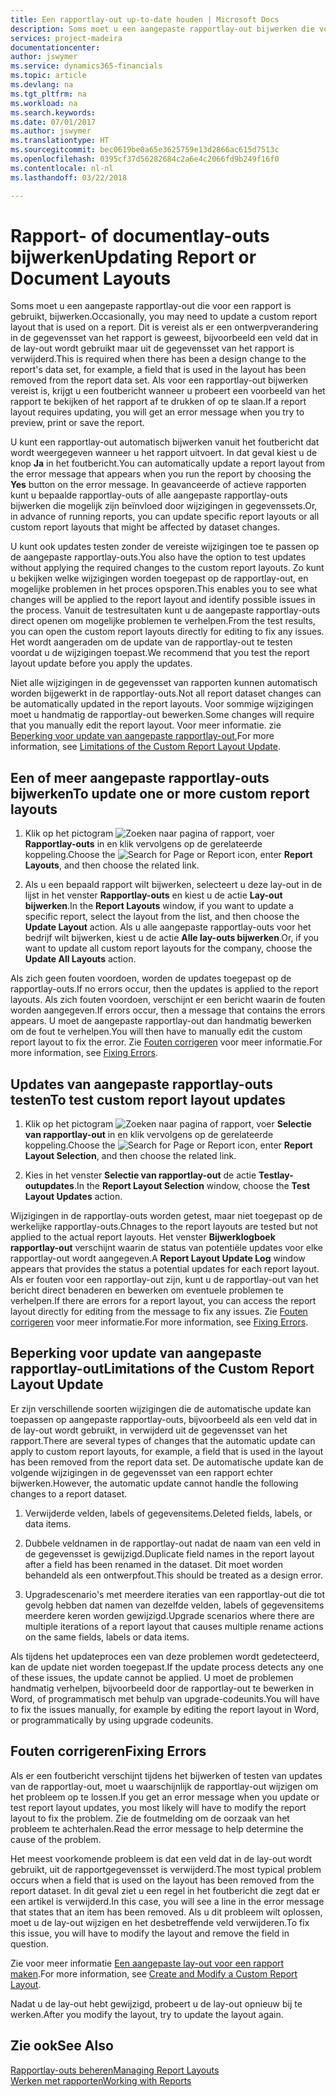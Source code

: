 ```yaml
---
title: Een rapportlay-out up-to-date houden | Microsoft Docs
description: Soms moet u een aangepaste rapportlay-out bijwerken die voor een rapport wordt gebruikt. Dit is vereist als er een ontwerpverandering in de gegevensset van het rapport is geweest, bijvoorbeeld een veld dat in de lay-out wordt gebruikt maar uit de gegevensset van het rapport is verwijderd.
services: project-madeira
documentationcenter: 
author: jswymer
ms.service: dynamics365-financials
ms.topic: article
ms.devlang: na
ms.tgt_pltfrm: na
ms.workload: na
ms.search.keywords: 
ms.date: 07/01/2017
ms.author: jswymer
ms.translationtype: HT
ms.sourcegitcommit: bec0619be0a65e3625759e13d2866ac615d7513c
ms.openlocfilehash: 0395cf37d56282684c2a6e4c2066fd9b249f16f0
ms.contentlocale: nl-nl
ms.lasthandoff: 03/22/2018

---
```

# <a name="updating-report-or-document-layouts"></a><span data-ttu-id="1d8bf-104">Rapport- of documentlay-outs bijwerken</span><span class="sxs-lookup"><span data-stu-id="1d8bf-104">Updating Report or Document Layouts</span></span>
<span data-ttu-id="1d8bf-105">Soms moet u een aangepaste rapportlay-out die voor een rapport is gebruikt, bijwerken.</span><span class="sxs-lookup"><span data-stu-id="1d8bf-105">Occasionally, you may need to update a custom report layout that is used on a report.</span></span> <span data-ttu-id="1d8bf-106">Dit is vereist als er een ontwerpverandering in de gegevensset van het rapport is geweest, bijvoorbeeld een veld dat in de lay-out wordt gebruikt maar uit de gegevensset van het rapport is verwijderd.</span><span class="sxs-lookup"><span data-stu-id="1d8bf-106">This is required when there has been a design change to the report's data set, for example, a field that is used in the layout has been removed from the report data set.</span></span> <span data-ttu-id="1d8bf-107">Als voor een rapportlay-out bijwerken vereist is, krijgt u een foutbericht wanneer u probeert een voorbeeld van het rapport te bekijken of het rapport af te drukken of op te slaan.</span><span class="sxs-lookup"><span data-stu-id="1d8bf-107">If a report layout requires updating, you will get an error message when you try to preview, print or save the report.</span></span>  
  
<span data-ttu-id="1d8bf-108">U kunt een rapportlay-out automatisch bijwerken vanuit het foutbericht dat wordt weergegeven wanneer u het rapport uitvoert. In dat geval kiest u de knop **Ja** in het foutbericht.</span><span class="sxs-lookup"><span data-stu-id="1d8bf-108">You can automatically update a report layout from the error message that appears when you run the report by choosing the **Yes** button on the error message.</span></span> <span data-ttu-id="1d8bf-109">In geavanceerde of actieve rapporten kunt u bepaalde rapportlay-outs of alle aangepaste rapportlay-outs bijwerken die mogelijk zijn beïnvloed door wijzigingen in gegevenssets.</span><span class="sxs-lookup"><span data-stu-id="1d8bf-109">Or, in advance of running reports, you can update specific report layouts or all custom report layouts that might be affected by dataset changes.</span></span>  
  
<span data-ttu-id="1d8bf-110">U kunt ook updates testen zonder de vereiste wijzigingen toe te passen op de aangepaste rapportlay-outs.</span><span class="sxs-lookup"><span data-stu-id="1d8bf-110">You also have the option to test updates without applying the required changes to the custom report layouts.</span></span> <span data-ttu-id="1d8bf-111">Zo kunt u bekijken welke wijzigingen worden toegepast op de rapportlay-out, en mogelijke problemen in het proces opsporen.</span><span class="sxs-lookup"><span data-stu-id="1d8bf-111">This enables you to see what changes will be applied to the report layout and identify possible issues in the process.</span></span> <span data-ttu-id="1d8bf-112">Vanuit de testresultaten kunt u de aangepaste rapportlay-outs direct openen om mogelijke problemen te verhelpen.</span><span class="sxs-lookup"><span data-stu-id="1d8bf-112">From the test results, you can open the custom report layouts directly for editing to fix any issues.</span></span> <span data-ttu-id="1d8bf-113">Het wordt aangeraden om de update van de rapportlay-out te testen voordat u de wijzigingen toepast.</span><span class="sxs-lookup"><span data-stu-id="1d8bf-113">We recommend that you test the report layout update before you apply the updates.</span></span>  
  
<span data-ttu-id="1d8bf-114">Niet alle wijzigingen in de gegevensset van rapporten kunnen automatisch worden bijgewerkt in de rapportlay-outs.</span><span class="sxs-lookup"><span data-stu-id="1d8bf-114">Not all report dataset changes can be automatically updated in the report layouts.</span></span> <span data-ttu-id="1d8bf-115">Voor sommige wijzigingen moet u handmatig de rapportlay-out bewerken.</span><span class="sxs-lookup"><span data-stu-id="1d8bf-115">Some changes will require that you manually edit the report layout.</span></span> <span data-ttu-id="1d8bf-116">Voor meer informatie. zie [Beperking voor update van aangepaste rapportlay-out](ui-update-report-layouts.md#UpdateLimitations),</span><span class="sxs-lookup"><span data-stu-id="1d8bf-116">For more information, see [Limitations of the Custom Report Layout Update](ui-update-report-layouts.md#UpdateLimitations).</span></span>  
  
## <a name="to-update-one-or-more-custom-report-layouts"></a><span data-ttu-id="1d8bf-117">Een of meer aangepaste rapportlay-outs bijwerken</span><span class="sxs-lookup"><span data-stu-id="1d8bf-117">To update one or more custom report layouts</span></span>  
  
1.  <span data-ttu-id="1d8bf-118">Klik op het pictogram ![Zoeken naar pagina of rapport](media/ui-search/search_small.png "pictogram Zoeken naar pagina of rapport"), voer **Rapportlay-outs** in en klik vervolgens op de gerelateerde koppeling.</span><span class="sxs-lookup"><span data-stu-id="1d8bf-118">Choose the ![Search for Page or Report](media/ui-search/search_small.png "Search for Page or Report icon") icon, enter **Report Layouts**, and then choose the related link.</span></span>  
  
2.  <span data-ttu-id="1d8bf-119">Als u een bepaald rapport wilt bijwerken, selecteert u deze lay-out in de lijst in het venster **Rapportlay-outs** en kiest u de actie **Lay-out bijwerken**.</span><span class="sxs-lookup"><span data-stu-id="1d8bf-119">In the **Report Layouts** window, if you want to update a specific report, select the layout from the list, and then choose the **Update Layout** action.</span></span> <span data-ttu-id="1d8bf-120">Als u alle aangepaste rapportlay-outs voor het bedrijf wilt bijwerken, kiest u de actie **Alle lay-outs bijwerken**.</span><span class="sxs-lookup"><span data-stu-id="1d8bf-120">Or, if you want to update all custom report layouts for the company, choose the **Update All Layouts** action.</span></span>  

<span data-ttu-id="1d8bf-121">Als zich geen fouten voordoen, worden de updates toegepast op de rapportlay-outs.</span><span class="sxs-lookup"><span data-stu-id="1d8bf-121">If no errors occur, then the updates is applied to the report layouts.</span></span> <span data-ttu-id="1d8bf-122">Als zich fouten voordoen, verschijnt er een bericht waarin de fouten worden aangegeven.</span><span class="sxs-lookup"><span data-stu-id="1d8bf-122">If errors occur, then a message that contains the errors appears.</span></span> <span data-ttu-id="1d8bf-123">U moet de aangepaste rapportlay-out dan handmatig bewerken om de fout te verhelpen.</span><span class="sxs-lookup"><span data-stu-id="1d8bf-123">You will then have to manually edit the custom report layout to fix the error.</span></span> <span data-ttu-id="1d8bf-124">Zie [Fouten corrigeren](ui-update-report-layouts.md#FixErrors) voor meer informatie.</span><span class="sxs-lookup"><span data-stu-id="1d8bf-124">For more information, see [Fixing Errors](ui-update-report-layouts.md#FixErrors).</span></span>  

## <a name="to-test-custom-report-layout-updates"></a><span data-ttu-id="1d8bf-125">Updates van aangepaste rapportlay-outs testen</span><span class="sxs-lookup"><span data-stu-id="1d8bf-125">To test custom report layout updates</span></span>  
  
1.  <span data-ttu-id="1d8bf-126">Klik op het pictogram ![Zoeken naar pagina of rapport](media/ui-search/search_small.png "pictogram Zoeken naar pagina of rapport"), voer **Selectie van rapportlay-out** in en klik vervolgens op de gerelateerde koppeling.</span><span class="sxs-lookup"><span data-stu-id="1d8bf-126">Choose the ![Search for Page or Report](media/ui-search/search_small.png "Search for Page or Report icon") icon, enter **Report Layout Selection**, and then choose the related link.</span></span>  
  
2.  <span data-ttu-id="1d8bf-127">Kies in het venster **Selectie van rapportlay-out** de actie **Testlay-outupdates**.</span><span class="sxs-lookup"><span data-stu-id="1d8bf-127">In the **Report Layout Selection** window, choose the **Test Layout Updates** action.</span></span>  
  
 <span data-ttu-id="1d8bf-128">Wijzigingen in de rapportlay-outs worden getest, maar niet toegepast op de werkelijke rapportlay-outs.</span><span class="sxs-lookup"><span data-stu-id="1d8bf-128">Chnages to the report layouts are tested but not applied to the actual report layouts.</span></span> <span data-ttu-id="1d8bf-129">Het venster **Bijwerklogboek rapportlay-out** verschijnt waarin de status van potentiële updates voor elke rapportlay-out wordt aangegeven.</span><span class="sxs-lookup"><span data-stu-id="1d8bf-129">A **Report Layout Update Log** window appears that provides the status a potential updates for each report layout.</span></span> <span data-ttu-id="1d8bf-130">Als er fouten voor een rapportlay-out zijn, kunt u de rapportlay-out van het bericht direct benaderen en bewerken om eventuele problemen te verhelpen.</span><span class="sxs-lookup"><span data-stu-id="1d8bf-130">If there are errors for a report layout, you can access the report layout directly for editing from the message to fix any issues.</span></span> <span data-ttu-id="1d8bf-131">Zie [Fouten corrigeren](ui-update-report-layouts.md#FixErrors) voor meer informatie.</span><span class="sxs-lookup"><span data-stu-id="1d8bf-131">For more information, see [Fixing Errors](ui-update-report-layouts.md#FixErrors).</span></span>  
  
##  <a name="UpdateLimitations"></a> <span data-ttu-id="1d8bf-132">Beperking voor update van aangepaste rapportlay-out</span><span class="sxs-lookup"><span data-stu-id="1d8bf-132">Limitations of the Custom Report Layout Update</span></span>  
 <span data-ttu-id="1d8bf-133">Er zijn verschillende soorten wijzigingen die de automatische update kan toepassen op aangepaste rapportlay-outs, bijvoorbeeld als een veld dat in de lay-out wordt gebruikt, in verwijderd uit de gegevensset van het rapport.</span><span class="sxs-lookup"><span data-stu-id="1d8bf-133">There are several types of changes that the automatic update can apply to custom report layouts, for example, a field that is used in the layout has been removed from the report data set.</span></span> <span data-ttu-id="1d8bf-134">De automatische update kan de volgende wijzigingen in de gegevensset van een rapport echter bijwerken.</span><span class="sxs-lookup"><span data-stu-id="1d8bf-134">However, the automatic update cannot handle the following changes to a report dataset.</span></span>  
  
1.  <span data-ttu-id="1d8bf-135">Verwijderde velden, labels of gegevensitems.</span><span class="sxs-lookup"><span data-stu-id="1d8bf-135">Deleted fields, labels, or data items.</span></span>  
  
2.  <span data-ttu-id="1d8bf-136">Dubbele veldnamen in de rapportlay-out nadat de naam van een veld in de gegevensset is gewijzigd.</span><span class="sxs-lookup"><span data-stu-id="1d8bf-136">Duplicate field names in the report layout after a field has been renamed in the dataset.</span></span> <span data-ttu-id="1d8bf-137">Dit moet worden behandeld als een ontwerpfout.</span><span class="sxs-lookup"><span data-stu-id="1d8bf-137">This should be treated as a design error.</span></span>  
  
3.  <span data-ttu-id="1d8bf-138">Upgradescenario's met meerdere iteraties van een rapportlay-out die tot gevolg hebben dat namen van dezelfde velden, labels of gegevensitems meerdere keren worden gewijzigd.</span><span class="sxs-lookup"><span data-stu-id="1d8bf-138">Upgrade scenarios where there are multiple iterations of a report layout that causes multiple rename actions on the same fields, labels or data items.</span></span>  
  
 <span data-ttu-id="1d8bf-139">Als tijdens het updateproces een van deze problemen wordt gedetecteerd, kan de update niet worden toegepast.</span><span class="sxs-lookup"><span data-stu-id="1d8bf-139">If the update process detects any one of these issues, the update cannot be applied.</span></span> <span data-ttu-id="1d8bf-140">U moet de problemen handmatig verhelpen, bijvoorbeeld door de rapportlay-out te bewerken in Word, of programmatisch met behulp van upgrade-codeunits.</span><span class="sxs-lookup"><span data-stu-id="1d8bf-140">You will have to fix the issues manually, for example by editing the report layout in Word, or programmatically by using upgrade codeunits.</span></span>  
  
##  <a name="FixErrors"></a> <span data-ttu-id="1d8bf-141">Fouten corrigeren</span><span class="sxs-lookup"><span data-stu-id="1d8bf-141">Fixing Errors</span></span>  
 <span data-ttu-id="1d8bf-142">Als er een foutbericht verschijnt tijdens het bijwerken of testen van updates van de rapportlay-out, moet u waarschijnlijk de rapportlay-out wijzigen om het probleem op te lossen.</span><span class="sxs-lookup"><span data-stu-id="1d8bf-142">If you get an error message when you update or test report layout updates, you most likely will have to modify the report layout to fix the problem.</span></span> <span data-ttu-id="1d8bf-143">Zie de foutmelding om de oorzaak van het probleem te achterhalen.</span><span class="sxs-lookup"><span data-stu-id="1d8bf-143">Read the error message to help determine the cause of the problem.</span></span>  
  
 <span data-ttu-id="1d8bf-144">Het meest voorkomende probleem is dat een veld dat in de lay-out wordt gebruikt, uit de rapportgegevensset is verwijderd.</span><span class="sxs-lookup"><span data-stu-id="1d8bf-144">The most typical problem occurs when a field that is used on the layout has been removed from the report dataset.</span></span> <span data-ttu-id="1d8bf-145">In dit geval ziet u een regel in het foutbericht die zegt dat er een artikel is verwijderd.</span><span class="sxs-lookup"><span data-stu-id="1d8bf-145">In this case, you will see a line in the error message that states that an item has been removed.</span></span> <span data-ttu-id="1d8bf-146">Als u dit probleem wilt oplossen, moet u de lay-out wijzigen en het desbetreffende veld verwijderen.</span><span class="sxs-lookup"><span data-stu-id="1d8bf-146">To fix this issue, you will have to modify the layout and remove the field in question.</span></span>  
  
 <span data-ttu-id="1d8bf-147">Zie voor meer informatie [Een aangepaste lay-out voor een rapport maken](ui-how-create-custom-report-layout.md#ModifyCustomLayout).</span><span class="sxs-lookup"><span data-stu-id="1d8bf-147">For more information, see [Create and Modify a Custom Report Layout](ui-how-create-custom-report-layout.md#ModifyCustomLayout).</span></span>  
  
 <span data-ttu-id="1d8bf-148">Nadat u de lay-out hebt gewijzigd, probeert u de lay-out opnieuw bij te werken.</span><span class="sxs-lookup"><span data-stu-id="1d8bf-148">After you modify the layout, try to update the layout again.</span></span>  
  
## <a name="see-also"></a><span data-ttu-id="1d8bf-149">Zie ook</span><span class="sxs-lookup"><span data-stu-id="1d8bf-149">See Also</span></span>  
 [<span data-ttu-id="1d8bf-150">Rapportlay-outs beheren</span><span class="sxs-lookup"><span data-stu-id="1d8bf-150">Managing Report Layouts</span></span>](ui-manage-report-layouts.md)  
 [<span data-ttu-id="1d8bf-151">Werken met rapporten</span><span class="sxs-lookup"><span data-stu-id="1d8bf-151">Working with Reports</span></span>](ui-work-report.md)  
